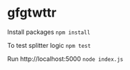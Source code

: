 # gfgtwttr

Install packages 
```npm install```

To test splitter logic 
```npm test```

Run http://localhost:5000 
```node index.js```

